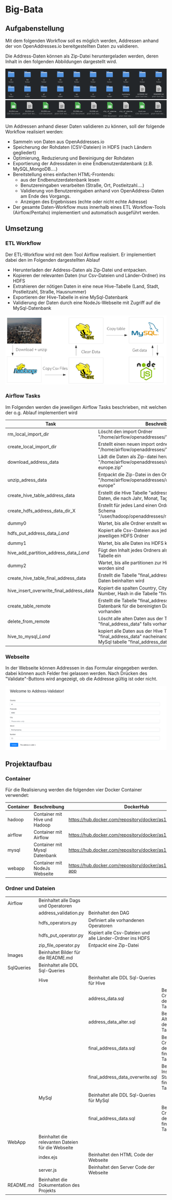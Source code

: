 # Big-Bata

## Aufgabenstellung

Mit dem folgenden Workflow soll es möglich werden, Addressen anhand der von OpenAddresses.io
bereitgestellten Daten zu validieren. 

Die Address-Daten können als Zip-Datei heruntergeladen werden,
deren Inhalt in den folgenden Abbildungen dargestellt wird.

![Alt text](Images/address_data_folders.png "Workflow")
![Alt text](Images/address_data.png "Workflow") 

Um Addressen anhand dieser Daten validieren zu können,
soll der folgende Workflow realisiert werden:

* Sammeln von Daten aus OpenAddresses.io
* Speicherung der Rohdaten (CSV-Dateien) in HDFS (nach Ländern gegliedert)
* Optimierung, Reduzierung und Bereinigung der Rohdaten
* Exportierung der Adressdaten in eine Endbenutzerdatenbank (z.B. MySQL,MongoDB....)
* Bereitstellung eines einfachen HTML-Frontends:
  * aus der Endbenutzerdatenbank lesen
  * Benutzereingaben verarbeiten (Straße, Ort, Postleitzahl....)
  * Validierung von Benutzereingaben anhand von OpenAddress-Daten am Ende des Vorgangs.
  * Anzeigen des Ergebnisses (echte oder nicht echte Adresse)
* Der gesamte Daten-Workflow muss innerhalb eines ETL Workflow-Tools (Airflow/Pentaho) implementiert und automatisch ausgeführt werden.


## Umsetzung

### ETL Workflow

Der ETL-Workflow wird mit dem Tool Airflow realisiert.
Er implementiert dabei den im Folgenden dargestellten Ablauf

* Herunterladen der Address-Daten als Zip-Datei und entpacken.
* Kopieren der relevanten Daten (nur Csv-Dateien und Länder-Ordner) ins HDFS
* Extrahieren der nötigen Daten in eine neue Hive-Tabelle (Land, Stadt, Postleitzahl, Straße, Hausnummer)
* Exportieren der Hive-Tabelle in eine MySql-Datenbank
* Validierung der Daten durch eine NodeJs-Webseite mit Zugriff auf die MySql-Datenbank

![Alt text](Images/workflow.png "Workflow")

### Airflow Tasks

Im Folgenden werden die jeweiligen Airflow Tasks beschrieben, mit welchen der o.g. Ablauf implementiert wird

Task | Beschreibung
----------- | -------
rm_local_import_dir | Löscht den import Ordner "/home/airflow/openaddresses/" falls vorhanden
create_local_import_dir | Erstellt einen neuen import ordner "/home/airflow/openaddresses/"
download_address_data | Lädt die Daten als Zip-datei herunter "/home/airflow/openaddresses/openaddr-collected-europe.zip"
unzip_adress_data | Entpackt die Zip-Datei in den Ordner "/home/airflow/openaddresses/openaddr-collected-europe"
create_hive_table_address_data | Erstellt die Hive Tabelle "address_data" für die Address Daten, die nach Jahr, Monat, Tag, Land partitioniert ist
create_hdfs_address_data_dir_X | Erstellt für jedes Land einen Ordner im HDFS mit dem Schema "/user/hadoop/openaddresses/raw/*Jahr*/*Monat*/*Tag*/*Land*"
dummy0 | Wartet, bis alle Ordner erstellt wurden
hdfs_put_address_data_*Land* | Kopiert alle Csv-Dateien aus jedem Ordner in den jeweiligen HDFS Ordner
dummy1 | Wartet, bis alle Daten ins HDFS kopier wurden
hive_add_partition_address_data_*Land* | Fügt den Inhalt jedes Ordners als partition in die Hive-Tabelle ein
dummy2 | Wartet, bis alle partitionen zur Hive-Tabelle hinzugefügt worden sind
create_hive_table_final_address_data | Erstellt die Tabelle "final_address_data", die die bereinigten Daten beinhalten wird
hive_insert_overwrite_final_address_data | Kopiert die spalten Country, City, Postcode, Street, Number, Hash in die Tabelle "final_address_data"
create_table_remote | Erstellt die Tabelle "final_address_data" in der Mysql Datenbank für die bereinigten Daten, falls noch nicht vorhanden
delete_from_remote | Löscht alle alten Daten aus der Tabelle "final_address_data" falls vorhanden
hive_to_mysql_*Land* | kopiert alle Daten aus der Hive Tabelle "final_address_data" nacheinander nach Ländern in die MySql tabelle "final_address_data" 

### Webseite

In der Webseite können Addressen in das Formular eingegeben werden. dabei können auch Felder frei gelassen werden. Nach Drücken des "Validate"-Buttons wird angezeigt, ob die Addresse gültig ist oder nicht.

![Alt text](Images/website.png "Website")


## Projektaufbau

### Container

Für die Realisierung werden die folgenden vier Docker Container verwendet:

Container | Beschreibung | DockerHub
------|-----|-----
hadoop | Container mit Hive und Hadoop| https://hub.docker.com/repository/docker/as14df/hadoop
airflow | Container mit Airflow| https://hub.docker.com/repository/docker/as14df/airflow_image
mysql | Container mit Mysql Datenbank| https://hub.docker.com/repository/docker/as14df/mysql
webapp | Container mit NodeJs Webseite| https://hub.docker.com/repository/docker/as14df/node-web-app

### Ordner und Dateien

||     |     ||
|---|----|---|---|
|Airflow | Beinhaltet alle Dags und Operatoren | ||
|| address_validation.py | Beinhaltet den DAG ||
|| hdfs_operators.py | Definiert alle vorhandenen Operatoren ||
|| hdfs_put_operator.py | Kopiert alle Csv-Dateien und alle Länder-Ordner ins HDFS ||
|| zip_file_operator.py | Entpackt eine Zip-Datei ||
|Images | Beinhaltet Bilder für die README.md | ||
|SqlQueries | Beinhaltet alle DDL Sql-Queries | ||
|| Hive | Beinhaltet alle DDL Sql-Queries für Hive ||
||| address_data.sql | Beinhaltet das Create-Statement der address_data Tabelle|
||| address_data_alter.sql | Beinhaltet das Alter-Statement der address_data Tabelle|
||| final_address_data.sql | Beinhaltet das Create-Statement der final_address_data Tabelle|
||| final_address_data_overwrite.sql | Beinhaltet das Insert-Overwrite-Statement der final_address_data Tabelle|
|| MySql | Beinhaltet alle DDL Sql-Queries für MySql ||
||| final_address_data.sql | Beinhaltet das Create-Statement der final_address_data Tabelle|
|WebApp | Beinhaltet die relevanten Dateien für die Webseite | ||
|| index.ejs | Beinhaltet den HTML Code der Webseite ||
|| server.js | Beinhaltet den Server Code der Webseite ||
|README.md | Beinhaltet die Dokumentation des Projekts |||


